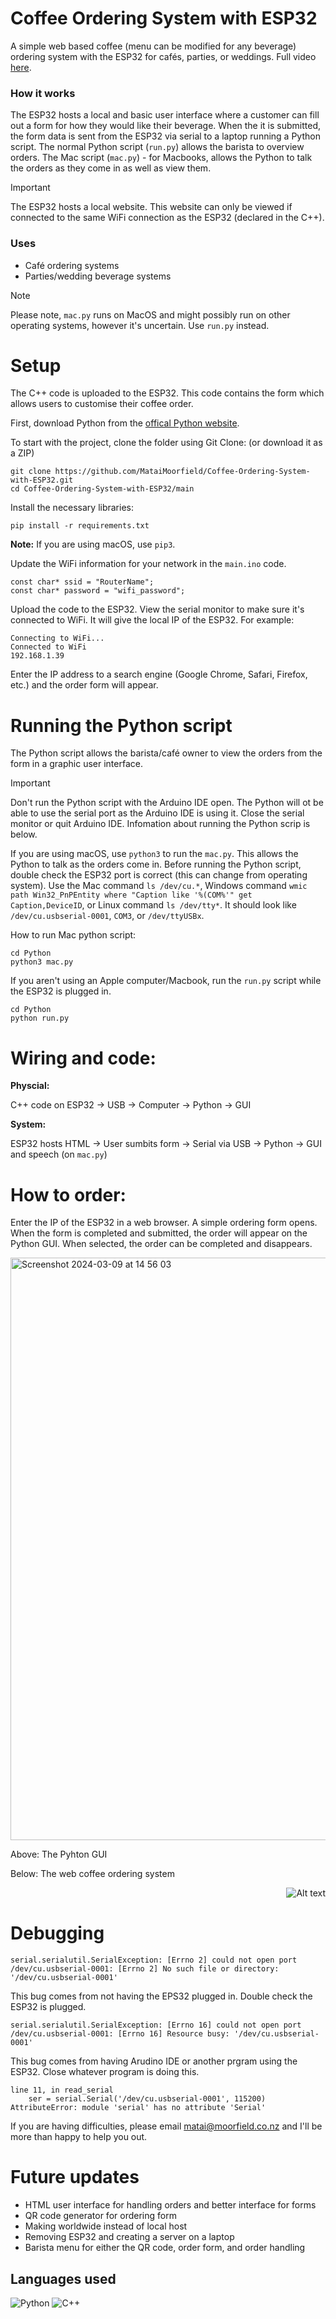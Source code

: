 # Coffee Ordering System with ESP32
A simple web based coffee (menu can be modified for any beverage) ordering system with the ESP32 for cafés, parties, or weddings. Full video [here](https://www.youtube.com/watch?v=jhMNulLlHCo). 

### How it works
The ESP32 hosts a local and basic user interface where a customer can fill out a form for how they would like their beverage. When the it is submitted, the form data is sent from the ESP32 via serial to a laptop running a Python script. The normal Python script (```run.py```) allows the barista to overview orders. The Mac script (```mac.py```) - for Macbooks, allows the Python to talk the orders as they come in as well as view them. 

> [!IMPORTANT]
  > The ESP32 hosts a local website. This website can only be viewed if connected to the same WiFi connection as the ESP32 (declared in the C++).

### Uses
 - Café ordering systems
 - Parties/wedding beverage systems 

> [!NOTE]
  > Please note, ```mac.py``` runs on MacOS and might possibly run on other operating systems, however it's uncertain. Use ```run.py``` instead.

# Setup
The C++ code is uploaded to the ESP32. This code contains the form which allows users to customise their coffee order.

First, download Python from the [offical Python website](https://www.python.org/).

To start with the project, clone the folder using Git Clone: (or download it as a ZIP)
```
git clone https://github.com/MataiMoorfield/Coffee-Ordering-System-with-ESP32.git
cd Coffee-Ordering-System-with-ESP32/main
```
Install the necessary libraries:
```
pip install -r requirements.txt
```
**Note:** If you are using macOS, use ```pip3```.

Update the WiFi information for your network in the ```main.ino``` code.
```
const char* ssid = "RouterName";
const char* password = "wifi_password";
```

Upload the code to the ESP32. View the serial monitor to make sure it's connected to WiFi. It will give the local IP of the ESP32. For example:
```
Connecting to WiFi...
Connected to WiFi
192.168.1.39
```
Enter the IP address to a search engine (Google Chrome, Safari, Firefox, etc.) and the order form will appear.

# Running the Python script
The Python script allows the barista/café owner to view the orders from the form in a graphic user interface.

> [!IMPORTANT]
> Don't run the Python script with the Arduino IDE open. The Python will ot be able to use the serial port as the Arduino IDE is using it. Close the serial monitor or quit Arduino IDE. Infomation about running the Python scrip is below.

If you are using macOS, use ```python3``` to run the ```mac.py```. This allows the Python to talk as the orders come in. Before running the Python script, double check the ESP32 port is correct (this can change from operating system). Use the Mac command ```ls /dev/cu.*```, Windows command ```wmic path Win32_PnPEntity where "Caption like '%(COM%'" get Caption,DeviceID```, or Linux command ```ls /dev/tty*```. It should look like ```/dev/cu.usbserial-0001```, ```COM3```, or ```/dev/ttyUSBx```.

How to run Mac python script:
```
cd Python
python3 mac.py
```

If you aren't using an Apple computer/Macbook, run the `run.py` script while the ESP32 is plugged in.
```
cd Python
python run.py
```

# Wiring and code:
**Physcial:**

C++ code on ESP32 → USB → Computer → Python → GUI

**System:**

ESP32 hosts HTML → User sumbits form → Serial via USB → Python → GUI and speech (on ```mac.py```)

# How to order:
Enter the IP of the ESP32 in a web browser. A simple ordering form opens. When the form is completed and submitted, the order will appear on the Python GUI. When selected, the order can be completed and disappears.

<img width="932" alt="Screenshot 2024-03-09 at 14 56 03" src="https://github.com/MataiMoorfield/Coffee-Ordering-System-with-ESP32/assets/138086469/fe8cd393-e466-4f03-9c06-627b4bd1f28a">

Above: The Pyhton GUI

Below: The web coffee ordering system

<div style="text-align: right">
  <img src="https://github.com/MataiMoorfield/Coffee-Ordering-System-with-ESP32/assets/138086469/063af052-8572-46fd-9aae-6a818656e237" alt="Alt text">
</div>

# Debugging
```
serial.serialutil.SerialException: [Errno 2] could not open port /dev/cu.usbserial-0001: [Errno 2] No such file or directory: '/dev/cu.usbserial-0001'
```
This bug comes from not having the EPS32 plugged in. Double check the ESP32 is plugged.

```
serial.serialutil.SerialException: [Errno 16] could not open port /dev/cu.usbserial-0001: [Errno 16] Resource busy: '/dev/cu.usbserial-0001'
```
This bug comes from having Arudino IDE or another prgram using the ESP32. Close whatever program is doing this.

```
line 11, in read_serial
    ser = serial.Serial('/dev/cu.usbserial-0001', 115200)
AttributeError: module 'serial' has no attribute 'Serial'
```

If you are having difficulties, please email [matai@moorfield.co.nz](mailto:matai@moorfield.co.nz) and I'll be more than happy to help you out.

# Future updates
 - HTML user interface for handling orders and better interface for forms
 - QR code generator for ordering form
 - Making worldwide instead of local host 
 - Removing ESP32 and creating a server on a laptop
 - Barista menu for either the QR code, order form, and order handling 

## Languages used
![Python](https://img.shields.io/badge/python-3670A0?style=for-the-badge&logo=python&logoColor=ffdd54) ![C++](https://img.shields.io/badge/c++-%2300599C.svg?style=for-the-badge&logo=c%2B%2B&logoColor=white)
